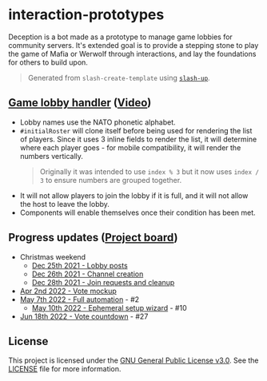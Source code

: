 # interaction-prototypes

Deception is a bot made as a prototype to manage game lobbies for community servers. It's extended goal is to provide a stepping stone to play the game of Mafia or Werwolf through interactions, and lay the foundations for others to build upon.

> Generated from `slash-create-template` using [`slash-up`](https://github.com/Snazzah/slash-up).

## [Game lobby handler](./src/util/game.ts) ([Video](./assets/lobby-interaction-demo.mp4))

- Lobby names use the NATO phonetic alphabet.
- `#initialRoster` will clone itself before being used for rendering the list of players. Since it uses 3 inline fields to render the list, it will determine where each player goes - for mobile compatibility, it will render the numbers vertically.
  > Originally it was intended to use `index % 3` but it now uses `index / 3` to ensure numbers are grouped together.
- It will not allow players to join the lobby if it is full, and it will not allow the host to leave the lobby.
- Components will enable themselves once their condition has been met.

## Progress updates ([Project board](https://github.com/orgs/TinkerStorm/projects/5/views/1))

- Christmas weekend
  - [Dec 25th 2021 - Lobby posts](https://twitter.com/SudoJunior/status/1474858833818357761)
  - [Dec 26th 2021 - Channel creation](https://twitter.com/SudoJunior/status/1475215703515054083)
  - [Dec 28th 2021 - Join requests and cleanup](https://twitter.com/SudoJunior/status/1475898353473011715)
- [Apr 2nd 2022 - Vote mockup](https://twitter.com/TinkerStorm/status/1510042509321379842)
- [May 7th 2022 - Full automation](https://twitter.com/TinkerStorm/status/1523051267454824448) - #2
  - [May 10th 2022 - Ephemeral setup wizard](https://twitter.com/TinkerStorm/status/1523806105117376512) - #10
- [Jun 18th 2022 - Vote countdown](https://twitter.com/TinkerStorm/status/1538190111959044104) - #27

## License

This project is licensed under the [GNU General Public License v3.0](https://choosealicense.com/licenses/gpl-3.0). See the [LICENSE](LICENSE) file for more information.
